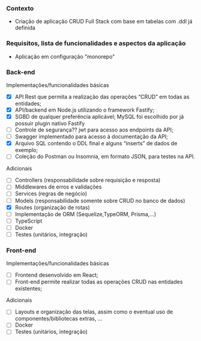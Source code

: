 
### Contexto

- Criação de aplicação CRUD Full Stack com base em tabelas com .ddl já definida

### Requisitos, lista de funcionalidades e aspectos da aplicação

- Aplicação em configuração "monorepo"

### Back-end

Implementações/funcionalidades básicas
- [x] API Rest que permita a realização das operações “CRUD” em todas as entidades;
- [x] API/backend em Node.js utilizando o framework Fastify;
- [x] SGBD de qualquer preferência aplicável; MySQL foi escolhido por já possuir plugin nativo Fastify
- [ ] Controle de segurança?? jwt para acesso aos endpoints da API;
- [ ] Swagger implementado para acesso à documentação da API;
- [x] Arquivo SQL contendo o DDL final e alguns “inserts” de dados de exemplo;
- [ ] Coleção do Postman ou Insomnia, em formato JSON, para testes na API.

Adicionais
- [ ] Controllers (responsabilidade sobre requisição e resposta)
- [ ] Middlewares de erros e validações
- [ ] Services (regras de negócio)
- [ ] Models (responsabilidade somente sobre CRUD no banco de dados)
- [x] Routes (organização de rotas)
- [ ] Implementação de ORM (Sequelize,TypeORM, Prisma,...)
- [ ] TypeScript
- [ ] Docker
- [ ] Testes (unitários, integração)

### Front-end

Implementações/funcionalidades básicas
- [ ] Frontend desenvolvido em React;
- [ ] Front-end permite realizar todas as operações CRUD nas entidades existentes;

Adicionais
- [ ] Layouts e organização das telas, assim como o eventual uso de componentes/bibliotecas extras, ...
- [ ] Docker
- [ ] Testes (unitários, integração)
